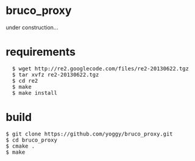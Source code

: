 bruco_proxy
================
under construction...

requirements
================
<pre>
  $ wget http://re2.googlecode.com/files/re2-20130622.tgz
  $ tar xvfz re2-20130622.tgz
  $ cd re2
  $ make
  $ make install
</pre>


build
================
<pre>
$ git clone https://github.com/yoggy/bruco_proxy.git
$ cd bruco_proxy
$ cmake .
$ make
</pre>
